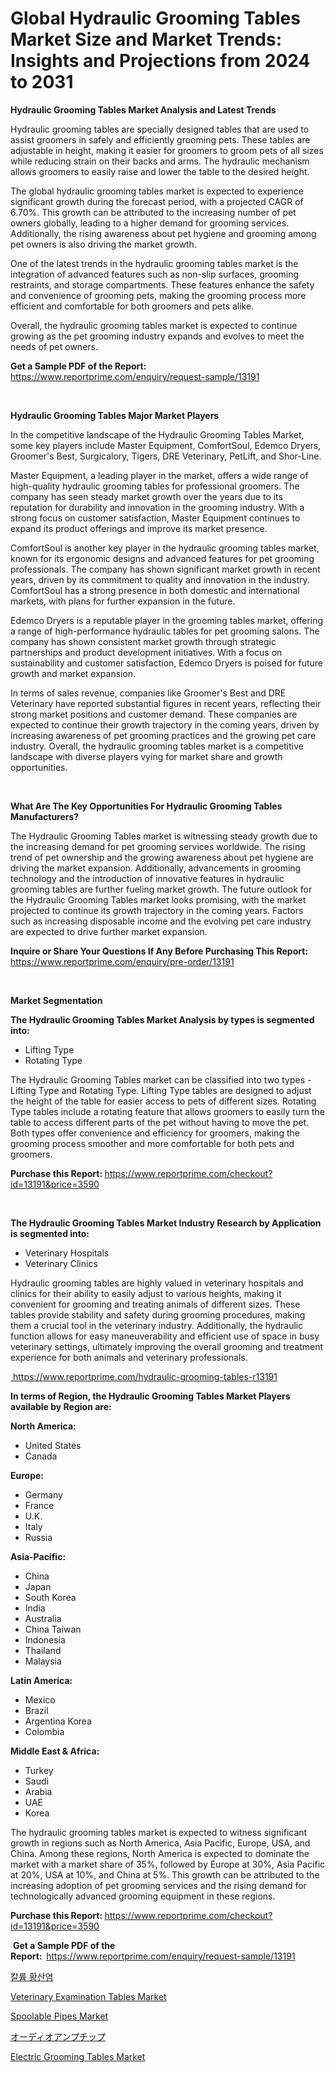 <p><h1>Global Hydraulic Grooming Tables Market Size and Market Trends: Insights and Projections from 2024 to 2031</h1></p><p><strong>Hydraulic Grooming Tables Market Analysis and Latest Trends</strong></p>
<p><p>Hydraulic grooming tables are specially designed tables that are used to assist groomers in safely and efficiently grooming pets. These tables are adjustable in height, making it easier for groomers to groom pets of all sizes while reducing strain on their backs and arms. The hydraulic mechanism allows groomers to easily raise and lower the table to the desired height.</p><p>The global hydraulic grooming tables market is expected to experience significant growth during the forecast period, with a projected CAGR of 6.70%. This growth can be attributed to the increasing number of pet owners globally, leading to a higher demand for grooming services. Additionally, the rising awareness about pet hygiene and grooming among pet owners is also driving the market growth.</p><p>One of the latest trends in the hydraulic grooming tables market is the integration of advanced features such as non-slip surfaces, grooming restraints, and storage compartments. These features enhance the safety and convenience of grooming pets, making the grooming process more efficient and comfortable for both groomers and pets alike.</p><p>Overall, the hydraulic grooming tables market is expected to continue growing as the pet grooming industry expands and evolves to meet the needs of pet owners.</p></p>
<p><strong>Get a Sample PDF of the Report:&nbsp;</strong> <a href="https://www.reportprime.com/enquiry/request-sample/13191">https://www.reportprime.com/enquiry/request-sample/13191</a></p>
<p>&nbsp;</p>
<p><strong>Hydraulic Grooming Tables Major Market Players</strong></p>
<p><p>In the competitive landscape of the Hydraulic Grooming Tables Market, some key players include Master Equipment, ComfortSoul, Edemco Dryers, Groomer's Best, Surgicalory, Tigers, DRE Veterinary, PetLift, and Shor-Line. </p><p>Master Equipment, a leading player in the market, offers a wide range of high-quality hydraulic grooming tables for professional groomers. The company has seen steady market growth over the years due to its reputation for durability and innovation in the grooming industry. With a strong focus on customer satisfaction, Master Equipment continues to expand its product offerings and improve its market presence.</p><p>ComfortSoul is another key player in the hydraulic grooming tables market, known for its ergonomic designs and advanced features for pet grooming professionals. The company has shown significant market growth in recent years, driven by its commitment to quality and innovation in the industry. ComfortSoul has a strong presence in both domestic and international markets, with plans for further expansion in the future.</p><p>Edemco Dryers is a reputable player in the grooming tables market, offering a range of high-performance hydraulic tables for pet grooming salons. The company has shown consistent market growth through strategic partnerships and product development initiatives. With a focus on sustainability and customer satisfaction, Edemco Dryers is poised for future growth and market expansion.</p><p>In terms of sales revenue, companies like Groomer's Best and DRE Veterinary have reported substantial figures in recent years, reflecting their strong market positions and customer demand. These companies are expected to continue their growth trajectory in the coming years, driven by increasing awareness of pet grooming practices and the growing pet care industry. Overall, the hydraulic grooming tables market is a competitive landscape with diverse players vying for market share and growth opportunities.</p></p>
<p>&nbsp;</p>
<p><strong>What Are The Key Opportunities For Hydraulic Grooming Tables Manufacturers?</strong></p>
<p><p>The Hydraulic Grooming Tables market is witnessing steady growth due to the increasing demand for pet grooming services worldwide. The rising trend of pet ownership and the growing awareness about pet hygiene are driving the market expansion. Additionally, advancements in grooming technology and the introduction of innovative features in hydraulic grooming tables are further fueling market growth. The future outlook for the Hydraulic Grooming Tables market looks promising, with the market projected to continue its growth trajectory in the coming years. Factors such as increasing disposable income and the evolving pet care industry are expected to drive further market expansion.</p></p>
<p><strong>Inquire or Share Your Questions If Any Before Purchasing This Report:</strong> <a href="https://www.reportprime.com/enquiry/pre-order/13191">https://www.reportprime.com/enquiry/pre-order/13191</a></p>
<p>&nbsp;</p>
<p><strong>Market Segmentation</strong></p>
<p><strong>The Hydraulic Grooming Tables Market Analysis by types is segmented into:</strong></p>
<p><ul><li>Lifting Type</li><li>Rotating Type</li></ul></p>
<p><p>The Hydraulic Grooming Tables market can be classified into two types - Lifting Type and Rotating Type. Lifting Type tables are designed to adjust the height of the table for easier access to pets of different sizes. Rotating Type tables include a rotating feature that allows groomers to easily turn the table to access different parts of the pet without having to move the pet. Both types offer convenience and efficiency for groomers, making the grooming process smoother and more comfortable for both pets and groomers.</p></p>
<p><strong>Purchase this Report:&nbsp;</strong><a href="https://www.reportprime.com/checkout?id=13191&price=3590">https://www.reportprime.com/checkout?id=13191&price=3590</a></p>
<p>&nbsp;</p>
<p><strong>The Hydraulic Grooming Tables Market Industry Research by Application is segmented into:</strong></p>
<p><ul><li>Veterinary Hospitals</li><li>Veterinary Clinics</li></ul></p>
<p><p>Hydraulic grooming tables are highly valued in veterinary hospitals and clinics for their ability to easily adjust to various heights, making it convenient for grooming and treating animals of different sizes. These tables provide stability and safety during grooming procedures, making them a crucial tool in the veterinary industry. Additionally, the hydraulic function allows for easy maneuverability and efficient use of space in busy veterinary settings, ultimately improving the overall grooming and treatment experience for both animals and veterinary professionals.</p></p>
<p><a href="https://www.reportprime.com/hydraulic-grooming-tables-r13191">&nbsp;https://www.reportprime.com/hydraulic-grooming-tables-r13191</a></p>
<p><strong>In terms of Region, the Hydraulic Grooming Tables Market Players available by Region are:</strong></p>
<p>
    <p> <strong> North America: </strong>
        <ul>
            <li>United States</li>
            <li>Canada</li>
        </ul>
        </p> 
    <p> <strong> Europe: </strong>
        <ul>
            <li>Germany</li>
            <li>France</li>
            <li>U.K.</li>
            <li>Italy</li>
            <li>Russia</li>
        </ul>
        </p> 
    <p> <strong> Asia-Pacific: </strong>
        <ul>
            <li>China</li>
            <li>Japan</li>
            <li>South Korea</li>
            <li>India</li>
            <li>Australia</li>
            <li>China Taiwan</li>
            <li>Indonesia</li>
            <li>Thailand</li>
            <li>Malaysia</li>
        </ul>
        </p> 
    <p> <strong> Latin America: </strong>
        <ul>
            <li>Mexico</li>
            <li>Brazil</li>
            <li>Argentina Korea</li>
            <li>Colombia</li>
        </ul>
        </p> 
    <p> <strong> Middle East & Africa: </strong>
        <ul>
            <li>Turkey</li>
            <li>Saudi</li>
            <li>Arabia</li>
            <li>UAE</li>
            <li>Korea</li>
        </ul>
    </p>
    </p>
<p><p>The hydraulic grooming tables market is expected to witness significant growth in regions such as North America, Asia Pacific, Europe, USA, and China. Among these regions, North America is expected to dominate the market with a market share of 35%, followed by Europe at 30%, Asia Pacific at 20%, USA at 10%, and China at 5%. This growth can be attributed to the increasing adoption of pet grooming services and the rising demand for technologically advanced grooming equipment in these regions.</p></p>
<p><strong>Purchase this Report: </strong><a href="https://www.reportprime.com/checkout?id=13191&price=3590">https://www.reportprime.com/checkout?id=13191&price=3590</a></p>
<p>&nbsp;<strong>Get a Sample PDF of the Report:&nbsp;&nbsp;</strong><a href="https://www.reportprime.com/enquiry/request-sample/13191">https://www.reportprime.com/enquiry/request-sample/13191</a></p>
<p><strong></strong></p>
<p><p><a href="https://github.com/vseigx30c9a1j/Market-Research-Report-List-1/blob/main/947105128892.md">칼륨 황산염</a></p><p><a href="https://github.com/jodemen/Market-Research-Report-List-2/blob/main/veterinary-examination-tables-market.md">Veterinary Examination Tables Market</a></p><p><a href="https://issuu.com/reportprime-2/docs/spoolable-pipes-market-size-2030.pptx">Spoolable Pipes Market</a></p><p><a href="https://github.com/dzy793153605/Market-Research-Report-List-1/blob/main/795718828214.md">オーディオアンプチップ</a></p><p><a href="https://github.com/Sarissaschmalingtr6fz2739/Market-Research-Report-List-2/blob/main/electric-grooming-tables-market.md">Electric Grooming Tables Market</a></p></p>